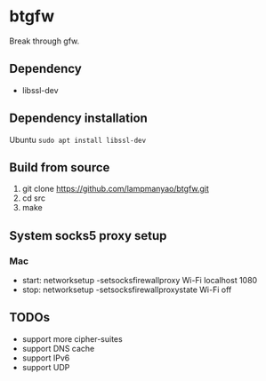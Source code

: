 # btgfw
Break through gfw.

## Dependency
- libssl-dev

## Dependency installation
Ubuntu
`sudo apt install libssl-dev`

## Build from source
1. git clone https://github.com/lampmanyao/btgfw.git
2. cd src
3. make

## System socks5 proxy setup
### Mac
- start: networksetup -setsocksfirewallproxy Wi-Fi localhost 1080
- stop: networksetup -setsocksfirewallproxystate Wi-Fi off

## TODOs
- support more cipher-suites
- support DNS cache
- support IPv6
- support UDP
